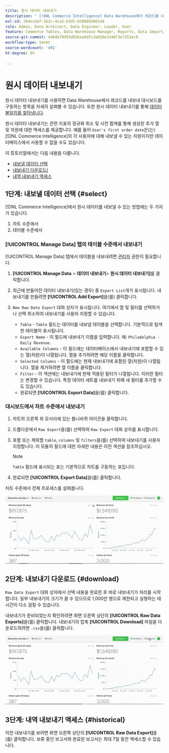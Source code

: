 ```yaml
---
title: 원시 데이터 내보내기
description: ' [!DNL Commerce Intelligence] Data Warehouse에서 레코드를 내보내 대시보드를 구동하는 항목을 자세히 살펴보는 방법에 대해 알아봅니다.'
exl-id: 26decdaf-2b2c-4ca2-b3d5-0386892662e8
role: Admin, Data Architect, Data Engineer, Leader, User
feature: Commerce Tables, Data Warehouse Manager, Reports, Data Import/Export
source-git-commit: 4d04b79d55d02bee6dfc3a810e144073e7353ec0
workflow-type: tm+mt
source-wordcount: '491'
ht-degree: 0%

---
```


# 원시 데이터 내보내기

원시 데이터 내보내기를 사용하면 Data Warehouse에서 레코드를 내보내 대시보드를 구동하는 항목을 자세히 살펴볼 수 있습니다. 또한 원시 데이터 내보내기를 통해 [데이터 불일치를 찾아냅니다](https://experienceleague.adobe.com/docs/commerce-knowledge-base/kb/troubleshooting/miscellaneous/using-data-exports-to-pinpoint-discrepancies.html?lang=ko).

원시 데이터 내보내기는 관련 지표의 정규화 취소 및 사전 합계를 통해 생성된 추가 열 및 차원에 대한 액세스를 제공합니다. 예를 들어 `User's first order date`은(는) [!DNL Commerce Intelligence]의 각 사용자에 대해 내보낼 수 있는 차원이지만 데이터베이스에서 사용할 수 없을 수도 있습니다.

이 튜토리얼에서는 다음 내용을 다룹니다.

* [내보낼 데이터 선택](#select)
* [내보내기 다운로드(](#download)
* [내역 내보내기 액세스](#historical)

## 1단계: 내보낼 데이터 선택 {#select}

[!DNL Commerce Intelligence]에서 원시 데이터를 내보낼 수 있는 방법에는 두 가지가 있습니다.

1. 차트 수준에서
1. 테이블 수준에서

### [!UICONTROL Manage Data] 탭의 테이블 수준에서 내보내기

[!UICONTROL Manage Data] 탭에서 테이블을 내보내려면 [관리자](../administrator/user-management/user-management.md) 권한이 필요합니다.

1. **[!UICONTROL Manage Data** > **&#x200B;데이터 내보내기&#x200B;**> **원시 데이터 내보내기]**&#x200B;를 클릭합니다.
1. 최근에 만들어진 데이터 내보내기(있는 경우) 중 `Export List`개가 표시됩니다. 내보내기를 만들려면 **[!UICONTROL Add Export]**&#x200B;을(를) 클릭합니다.
1. `New Raw Data Export` 대화 상자가 표시됩니다. 여기에서 열 및 필터를 선택하거나 선택 취소하여 내보내기를 사용자 지정할 수 있습니다.

   * `Table` - `Table` 필드는 데이터를 내보낼 테이블을 선택합니다. 기본적으로 탐색한 테이블이 표시됩니다.
   * `Export Name` - 이 필드에 내보내기 이름을 입력합니다. 예: `Philadelphia - Daily Revenue`.
   * `Available Columns` - 이 필드에는 데이터베이스에서 내보내기에 포함할 수 있는 열(차원)이 나열됩니다. 열을 추가하려면 해당 이름을 클릭합니다.
   * `Selected Columns` - 이 필드에는 현재 내보내기에 포함된 열(차원)이 나열됩니다. 열을 제거하려면 열 이름을 클릭합니다.
   * `Filter` - 이 섹션에는 내보내기에 현재 적용된 필터가 나열됩니다. 이러한 필터는 변경할 수 있습니다. 특정 데이터 세트를 내보내기 위해 새 필터를 추가할 수도 있습니다.
   * 완료되면 **[!UICONTROL Export Data]**&#x200B;을(를) 클릭합니다.

### 대시보드에서 차트 수준에서 내보내기

1. 차트의 오른쪽 위 모서리에 있는 톱니바퀴 아이콘을 클릭합니다.

1. 드롭다운에서 `Raw Export`을(를) 선택하여 `Raw Export` 대화 상자를 표시합니다.

1. 포함 또는 제외할 `table`, `columns` 및 `filters`을(를) 선택하여 내보내기를 사용자 지정합니다. 이 모듈의 필드에 대한 자세한 내용은 이전 섹션을 참조하십시오.

   >[!NOTE]
   >
   >`Table` 필드에 표시되는 표는 기본적으로 차트를 구동하는 표입니다.

1. 완료되면 **[!UICONTROL Export Data]**&#x200B;을(를) 클릭합니다.

차트 수준에서 전체 프로세스를 살펴봅니다.

![차트에서 원시 데이터를 내보내는 애니메이션 데모](../assets/Chart-level_export.gif)

## 2단계: 내보내기 다운로드 {#download}

`Raw Data Export` 대화 상자에서 선택 내용을 완료한 후 바로 내보내기가 처리를 시작합니다. 일부 내보내기의 크기가 클 수 있으므로 1,000만 행으로 제한되고 실행하는 데 시간이 다소 걸릴 수 있습니다.

내보내기가 준비되었는지 확인하려면 화면 오른쪽 상단의 **[!UICONTROL Raw Data Exports]**&#x200B;을(를) 클릭합니다. 내보내기의 압축 **[!UICONTROL Download]** 파일을 다운로드하려면 `.csv`을(를) 클릭합니다.

![내보낸 CSV 파일을 다운로드하는 애니메이션 데모](../assets/Downloading_export.gif)

## 3단계: 내역 내보내기 액세스 {#historical}

이전 내보내기를 보려면 화면 오른쪽 상단의 **[!UICONTROL Raw Data Export]**&#x200B;을(를) 클릭합니다. 보류 중인 보고서와 완료된 보고서는 최대 7일 동안 액세스할 수 있습니다.
